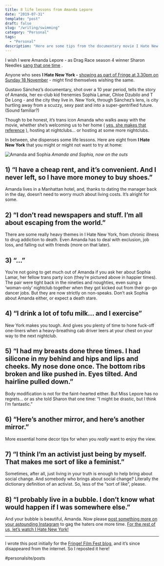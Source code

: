 ```yaml
---
title: 8 life lessons from Amanda Lepore
date: "2019-07-31"
template: "post"
draft: false
slug: "/writing/swimming" 
category: "Personal"
tags:
  - "Personal"
description: "Here are some tips from the documentary movie I Hate New York, and via trans icon Amanda Lepore, that you might or might not want to try at homel"
---
```


I wish I were Amanda Lepore - as Drag Race season 4 winner Sharon Needles  [sang that one time](https://www.youtube.com/watch?v=tlgnTREnqZo) .

Anyone who sees **I Hate New York -**  [showing as part of Fringe at 3.30pm on Sunday 18 November](http://bit.ly/IHateNYC)  - might find themselves wishing the same.

Gustavo Sánchez’s documentary, shot over a 10 year period, tells the story of Amanda, her ex-club kid frenemies Sophia Lamar, Chloe Dzubilo and T De Long - and the city they live in. New York, through Sánchez’s lens, is city hurtling away from a scuzzy, sexy past and into a super-gentrified future. (Sound familiar?)

Though to be honest, it’s trans icon Amanda who walks away with the movie, whether she’s welcoming us to her home ( [yes, she makes that reference](https://www.youtube.com/watch?v=4RD86qq7bD8) ), hosting at nightclubs… or hosting at some more nightclubs.

In between, she dispenses some life lessons. Here are eight from **I Hate New York** that you might or might not want to try at home:

![Amanda and Sophia](/media/lepore-life-1.jpg)
*Amanda and Sophia, now on the outs*

## 1) “I have a cheap rent, and it’s convenient. And I never left, so I have more money to buy shoes.”
Amanda lives in a Manhattan hotel, and, thanks to dating the manager back in the day, doesn’t need to worry much about living costs. It’s alright for some.

## 2) “I don’t read newspapers and stuff. I’m all about escaping from the world.”
There are some really heavy themes in I Hate New York, from chronic illness to drug addiction to death. Even Amanda has to deal with exclusion, job loss, and falling out with friends (more on that later).

## 3) “…”
You’re not going to get much out of Amanda if you ask her about Sophia Lamar, her fellow trans party icon (they’re pictured above in happier times). The pair were tight back in the nineties and noughties, even suing a ‘woman-only’ nightclub together when they got kicked out from their go-go dancer jobs. But they are now strictly on non-speaks. Don’t ask Sophia about Amanda either, or expect a death stare.

## 4) “I drink a lot of tofu milk… and I exercise”
New York makes you tough. And gives you plenty of time to hone fuck-off one-liners when a heavy-breathing cab driver leers at your chest on your way to the next nightclub.

## 5) “I had my breasts done three times. I had silicone in my behind and hips and lips and cheeks. My nose done once. The bottom ribs broken and like pushed in. Eyes tilted. And hairline pulled down.”
Body modification is not for the faint-hearted either. But Miss Lepore has no regrets… or as she told Sharon that one time: “I might be drastic, but I think I’m fantastic.”

## 6) “Here’s another mirror, and here’s another mirror.”
More essential home decor tips for when you *really* want to enjoy the view.

## 7) “I think I’m an activist just being by myself. That makes me sort of like a feminist.”
Sometimes, after all, just living in your truth is enough to help bring about social change. And somebody who brings about social change? Literally the dictionary definition of an activist. So, less of the “sort of like”, please.

## 8) “I probably live in a bubble. I don’t know what would happen if I was somewhere else.”
And your bubble is beautiful, Amanda. Now please  [post something more on your astounding Instagram](https://www.instagram.com/amandalepore/?hl=en)  to gag the haters one more time.
 [For the rest of us, let’s watch I Hate New York!](http://bit.ly/IHateNYC) 

- - - -
I wrote this post initially for the [Fringe! Film Fest blog](http://www.fringefilmfest.com/blog/), and it’s since disappeared from the internet. So I reposted it here!

#personalsite/posts